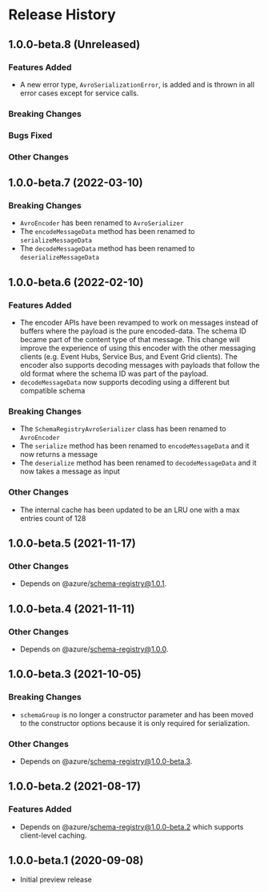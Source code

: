 # Release History

## 1.0.0-beta.8 (Unreleased)

### Features Added
- A new error type, `AvroSerializationError`, is added and is thrown in all error cases except for service calls.

### Breaking Changes

### Bugs Fixed

### Other Changes

## 1.0.0-beta.7 (2022-03-10)

### Breaking Changes
- `AvroEncoder` has been renamed to `AvroSerializer`
- The `encodeMessageData` method has been renamed to `serializeMessageData`
- The `decodeMessageData` method has been renamed to `deserializeMessageData`

## 1.0.0-beta.6 (2022-02-10)

### Features Added

- The encoder APIs have been revamped to work on messages instead of buffers where the payload is the pure encoded-data. The schema ID became part of the content type of that message. This change will improve the experience of using this encoder with the other messaging clients (e.g. Event Hubs, Service Bus, and Event Grid clients). The encoder also supports decoding messages with payloads that follow the old format where the schema ID was part of the payload.
- `decodeMessageData` now supports decoding using a different but compatible schema

### Breaking Changes
- The `SchemaRegistryAvroSerializer` class has been renamed to `AvroEncoder`
- The `serialize` method has been renamed to `encodeMessageData` and it now returns a message
- The `deserialize` method has been renamed to `decodeMessageData` and it now takes a message as input

### Other Changes
- The internal cache has been updated to be an LRU one with a max entries count of 128

## 1.0.0-beta.5 (2021-11-17)

### Other Changes

- Depends on @azure/schema-registry@1.0.1.

## 1.0.0-beta.4 (2021-11-11)

### Other Changes

- Depends on @azure/schema-registry@1.0.0.

## 1.0.0-beta.3 (2021-10-05)

### Breaking Changes

- `schemaGroup` is no longer a constructor parameter and has been moved to the constructor options because it is only required for serialization.

### Other Changes

- Depends on @azure/schema-registry@1.0.0-beta.3.

## 1.0.0-beta.2 (2021-08-17)

### Features Added

- Depends on @azure/schema-registry@1.0.0-beta.2 which supports client-level caching.

## 1.0.0-beta.1 (2020-09-08)

- Initial preview release
